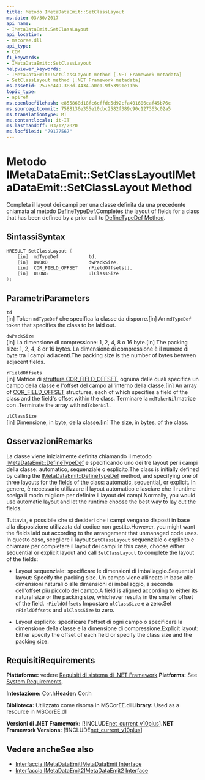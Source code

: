 ```yaml
---
title: Metodo IMetaDataEmit::SetClassLayout
ms.date: 03/30/2017
api_name:
- IMetaDataEmit.SetClassLayout
api_location:
- mscoree.dll
api_type:
- COM
f1_keywords:
- IMetaDataEmit::SetClassLayout
helpviewer_keywords:
- IMetaDataEmit::SetClassLayout method [.NET Framework metadata]
- SetClassLayout method [.NET Framework metadata]
ms.assetid: 2576c449-388d-4434-a0e1-9f53991e11b6
topic_type:
- apiref
ms.openlocfilehash: e855868d18fc6cffdd5d92cfa401606caf45b76c
ms.sourcegitcommit: 7588136e355e10cbc2582f389c90c127363c02a5
ms.translationtype: MT
ms.contentlocale: it-IT
ms.lasthandoff: 03/12/2020
ms.locfileid: "79177567"
---
```

# <a name="imetadataemitsetclasslayout-method"></a><span data-ttu-id="940e1-102">Metodo IMetaDataEmit::SetClassLayout</span><span class="sxs-lookup"><span data-stu-id="940e1-102">IMetaDataEmit::SetClassLayout Method</span></span>
<span data-ttu-id="940e1-103">Completa il layout dei campi per una classe definita da una precedente chiamata al metodo [DefineTypeDef](../../../../docs/framework/unmanaged-api/metadata/imetadataemit-definetypedef-method.md).</span><span class="sxs-lookup"><span data-stu-id="940e1-103">Completes the layout of fields for a class that has been defined by a prior call to [DefineTypeDef Method](../../../../docs/framework/unmanaged-api/metadata/imetadataemit-definetypedef-method.md).</span></span>  
  
## <a name="syntax"></a><span data-ttu-id="940e1-104">Sintassi</span><span class="sxs-lookup"><span data-stu-id="940e1-104">Syntax</span></span>  
  
```cpp  
HRESULT SetClassLayout (  
    [in]  mdTypeDef           td,
    [in]  DWORD               dwPackSize,
    [in]  COR_FIELD_OFFSET    rFieldOffsets[],
    [in]  ULONG               ulClassSize
);  
```  
  
## <a name="parameters"></a><span data-ttu-id="940e1-105">Parametri</span><span class="sxs-lookup"><span data-stu-id="940e1-105">Parameters</span></span>  
 `td`  
 <span data-ttu-id="940e1-106">[in] Token `mdTypeDef` che specifica la classe da disporre.</span><span class="sxs-lookup"><span data-stu-id="940e1-106">[in] An `mdTypeDef` token that specifies the class to be laid out.</span></span>  
  
 `dwPackSize`  
 <span data-ttu-id="940e1-107">[in] La dimensione di compressione: 1, 2, 4, 8 o 16 byte.</span><span class="sxs-lookup"><span data-stu-id="940e1-107">[in] The packing size: 1, 2, 4, 8 or 16 bytes.</span></span> <span data-ttu-id="940e1-108">La dimensione di compressione è il numero di byte tra i campi adiacenti.</span><span class="sxs-lookup"><span data-stu-id="940e1-108">The packing size is the number of bytes between adjacent fields.</span></span>  
  
 `rFieldOffsets`  
 <span data-ttu-id="940e1-109">[in] Matrice di [strutture COR_FIELD_OFFSET,](../../../../docs/framework/unmanaged-api/metadata/cor-field-offset-structure.md) ognuna delle quali specifica un campo della classe e l'offset del campo all'interno della classe.</span><span class="sxs-lookup"><span data-stu-id="940e1-109">[in] An array of [COR_FIELD_OFFSET](../../../../docs/framework/unmanaged-api/metadata/cor-field-offset-structure.md) structures, each of which specifies a field of the class and the field's offset within the class.</span></span> <span data-ttu-id="940e1-110">Terminare la `mdTokenNil`matrice con .</span><span class="sxs-lookup"><span data-stu-id="940e1-110">Terminate the array with `mdTokenNil`.</span></span>  
  
 `ulClassSize`  
 <span data-ttu-id="940e1-111">[in] Dimensione, in byte, della classe.</span><span class="sxs-lookup"><span data-stu-id="940e1-111">[in] The size, in bytes, of the class.</span></span>  
  
## <a name="remarks"></a><span data-ttu-id="940e1-112">Osservazioni</span><span class="sxs-lookup"><span data-stu-id="940e1-112">Remarks</span></span>  
 <span data-ttu-id="940e1-113">La classe viene inizialmente definita chiamando il metodo [IMetaDataEmit::DefineTypeDef](../../../../docs/framework/unmanaged-api/metadata/imetadataemit-definetypedef-method.md) e specificando uno dei tre layout per i campi della classe: automatico, sequenziale o esplicito.</span><span class="sxs-lookup"><span data-stu-id="940e1-113">The class is initially defined by calling the [IMetaDataEmit::DefineTypeDef](../../../../docs/framework/unmanaged-api/metadata/imetadataemit-definetypedef-method.md) method, and specifying one of three layouts for the fields of the class: automatic, sequential, or explicit.</span></span> <span data-ttu-id="940e1-114">In genere, è necessario utilizzare il layout automatico e lasciare che il runtime scelga il modo migliore per definire il layout dei campi.</span><span class="sxs-lookup"><span data-stu-id="940e1-114">Normally, you would use automatic layout and let the runtime choose the best way to lay out the fields.</span></span>  
  
 <span data-ttu-id="940e1-115">Tuttavia, è possibile che si desideri che i campi vengano disposti in base alla disposizione utilizzata dal codice non gestito.</span><span class="sxs-lookup"><span data-stu-id="940e1-115">However, you might want the fields laid out according to the arrangement that unmanaged code uses.</span></span> <span data-ttu-id="940e1-116">In questo caso, scegliere il layout `SetClassLayout` sequenziale o esplicito e chiamare per completare il layout dei campi:</span><span class="sxs-lookup"><span data-stu-id="940e1-116">In this case, choose either sequential or explicit layout and call `SetClassLayout` to complete the layout of the fields:</span></span>  
  
- <span data-ttu-id="940e1-117">Layout sequenziale: specificare le dimensioni di imballaggio.</span><span class="sxs-lookup"><span data-stu-id="940e1-117">Sequential layout: Specify the packing size.</span></span> <span data-ttu-id="940e1-118">Un campo viene allineato in base alle dimensioni naturali o alle dimensioni di imballaggio, a seconda dell'offset più piccolo del campo.</span><span class="sxs-lookup"><span data-stu-id="940e1-118">A field is aligned according to either its natural size or the packing size, whichever results in the smaller offset of the field.</span></span> <span data-ttu-id="940e1-119">`rFieldOffsets` Impostare `ulClassSize` e a zero.</span><span class="sxs-lookup"><span data-stu-id="940e1-119">Set `rFieldOffsets` and `ulClassSize` to zero.</span></span>  
  
- <span data-ttu-id="940e1-120">Layout esplicito: specificare l'offset di ogni campo o specificare la dimensione della classe e la dimensione di compressione.</span><span class="sxs-lookup"><span data-stu-id="940e1-120">Explicit layout: Either specify the offset of each field or specify the class size and the packing size.</span></span>  
  
## <a name="requirements"></a><span data-ttu-id="940e1-121">Requisiti</span><span class="sxs-lookup"><span data-stu-id="940e1-121">Requirements</span></span>  
 <span data-ttu-id="940e1-122">**Piattaforme:** vedere [Requisiti di sistema di .NET Framework](../../../../docs/framework/get-started/system-requirements.md).</span><span class="sxs-lookup"><span data-stu-id="940e1-122">**Platforms:** See [System Requirements](../../../../docs/framework/get-started/system-requirements.md).</span></span>  
  
 <span data-ttu-id="940e1-123">**Intestazione:** Cor.h</span><span class="sxs-lookup"><span data-stu-id="940e1-123">**Header:** Cor.h</span></span>  
  
 <span data-ttu-id="940e1-124">**Biblioteca:** Utilizzato come risorsa in MSCorEE.dll</span><span class="sxs-lookup"><span data-stu-id="940e1-124">**Library:** Used as a resource in MSCorEE.dll</span></span>  
  
 <span data-ttu-id="940e1-125">**Versioni di .NET Framework:** [!INCLUDE[net_current_v10plus](../../../../includes/net-current-v10plus-md.md)]</span><span class="sxs-lookup"><span data-stu-id="940e1-125">**.NET Framework Versions:** [!INCLUDE[net_current_v10plus](../../../../includes/net-current-v10plus-md.md)]</span></span>  
  
## <a name="see-also"></a><span data-ttu-id="940e1-126">Vedere anche</span><span class="sxs-lookup"><span data-stu-id="940e1-126">See also</span></span>

- [<span data-ttu-id="940e1-127">Interfaccia IMetaDataEmit</span><span class="sxs-lookup"><span data-stu-id="940e1-127">IMetaDataEmit Interface</span></span>](../../../../docs/framework/unmanaged-api/metadata/imetadataemit-interface.md)
- [<span data-ttu-id="940e1-128">Interfaccia IMetaDataEmit2</span><span class="sxs-lookup"><span data-stu-id="940e1-128">IMetaDataEmit2 Interface</span></span>](../../../../docs/framework/unmanaged-api/metadata/imetadataemit2-interface.md)
